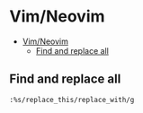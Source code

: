 # Vim/Neovim
<!--ts-->
* [Vim/Neovim](vim.md#vimneovim)
   * [Find and replace all](vim.md#find-and-replace-all)

<!-- Added by: runner, at: Mon Aug  9 13:04:59 UTC 2021 -->

<!--te-->

## Find and replace all
```vim
:%s/replace_this/replace_with/g
```
